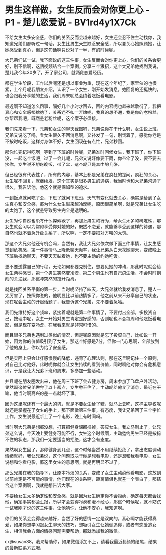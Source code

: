 # 男生这样做，女生反而会对你更上心 - P1 - 楚儿恋爱说 - BV1rd4y1X7Ck

不给女生太多安全感，你们的关系反而会越来越好，女生还会忍不住主动找你，我知道兄弟们都听过一句话，女生比男生天生缺乏安全感，所以要关心她照顾她，让她感受到真心，但是这句话啊只说对了一半，有的时候呢。

大兄弟们试一试，我下面说的这三件事，女生反而会对你更上心，你们的关系会更好，别不信啊，这期视频结合一个案例，分享三个狠招，这个大兄弟他找到我说，楚儿我今年30岁了，开了家公司，就两段恋爱经历。

都在学生阶段，工作以后呢还是想以事业为重，现在这个年纪了，家里催的也很紧，上个月呢我朋友介绍，认识了一个女生，刚开始发消息，她回复的还挺快的，也会跟我分享她的生活，我们周末呢总会约着吃饭看电影。

最近啊不知道怎么回事，隔好几个小时才回去，回的内容呢也越来越敷衍了，我把真心和安全感都给她了，关系还不如一开始呢，我真的想不通，我是你的老粉丝，你帮帮我吧，既然是老粉丝呢，这个案子必须接。

我们先来看一下，兄弟和女生的聊天截图吧，兄弟说你在干什么呀，女生说上班，兄弟又说吃了吗，看女生很久不回消息啊，又补发了一句，别饿着了，感觉你老是不按时吃饭，这样对身体不好，女生回现在有点忙，兄弟秒回。

那你忙完记得吃啊，等到了下班的时候呢，兄弟准时问候女生，我下班了，你下班没，一起吃个饭吧，过了一会儿呢，兄弟又说好像要下雨，你带伞了没，要不要去接你，女生说不想吃晚饭，带了伞，这个呢只是其中的几张。

但已经很有代表性了，所有的内容，基本上都是兄弟在疯狂的提问，疯狂的关心，女生呢不回复，就继续发，这个其实是很多男生的通病，我当时也和大兄弟沟通了很久，我告诉他，他这个就是保姆型的追求。

一到饭点就问吃了没，下班了就问下班没，天气有变化就去关心，确实是给到了女生真心和安全感，那为什么女生越来越冷漠呢，原因很简单啊，就是兄弟让女生吃的太饱了，这个就是导致男生完全是透明的。

女生对你自然也没有什么探索欲了，再加上男生的行为，给女生太多的确定性，那女生就会习以为常的享受你对她的好，既然不恋爱，就能够享受到这样的待遇，那自然也就不着急升级关系了，所以啊，一定不要把对方喂的太饱。

那这个大兄弟他还有机会吗，当然有，我让大兄弟依次做下面三件事情，让女生感觉到危机感，第一件事情马上降低聊天频率，我让兄弟从白天找她聊天，变成晚上下班后找她聊天，不要天天黏着她，也不要主动的约她吃饭。

更不要透露自己的行程，无论如何都要克制住，想要见她的冲动，那此时呢就会给女生两种感觉，第一个男生突然变冷漠，第二个男生也有自己的生活，不会时时刻刻的关注我，那这种突然的拉开距离。

就是找回关系平衡的第一步，当时呢坚持了四天，大兄弟就给我发消息了，楚人一太厉害了，按照你说的，他明显比以前热情多了，他之前从来不分享自己的状态，现在呢会主动的开起话题了，我告诉这个兄弟，先不要着急哈。

我们先维持好这个频率，紧接着呢就是第二件事情了，不要付出全部，多投资自己，按理中呢，女生一开始对男生肯定是好感的，否则呢也不会每周和他吃饭看电影，但是现在变冷漠，在我看来就是非常可惜的。

而且很多兄弟也遇到过类似的情况，但是呢原因就是忘了投资自己，比如说一开始，因为你的价值吸引到了女生，那这个好感是7分，但你一门心思啊，全部放到了他的身上，你以为给了安全感。

但是实际上只会让好感慢慢的降低，违背了心理法则，那在这里啊记住一个原则，对自己比对他好，此时呢你就会让女生持续的看到价值，同时啊他对你会有危机意识，于是我让大兄弟下班和周末，多参加一些活动。

并且呢在朋友圈发出来，他在周三下班了会去健身房，周末参加了飞盘户外活动，果然啊这位兄弟做完了以上两点，女生憋不住了，主动呢给他发了消息，最近在干嘛，他当时啊高兴的差一点就坏了事。

因为这里呢还有一个最大的坑，就是不要女生给了糖，就马上去吃，这样主导权呢就还是掌握在了女生的手上，那下面做第三件事，有态度，我让兄弟回了三个字忙工作，女生说最近新上了一个电影，晚上有时间吗。

当时啊大兄弟是想都没想，打算把健身课都推掉，答应女生，我立马制止了，让兄弟这么说，今天晚上要健身可能不行，女生这个时候啊，主动邀约男生已经是按捺不住的状态，那我们一定要适当的拒绝，这才会有态度。

果然啊女生回了，那你健身到几点，这个时候当然不用继续拒绝了，拿出态度调动情绪就好，我让兄弟说，这个问题取决于你是想看电影，还是想和我看电影，女生说想和你看电影，那这里女生的意思啊，就是再明显不过了。

那么兄弟在我的指导下，让原本冷淡的关系，变成了女生主动约他看电影，这放到以前肯定是不可能的事情，他们现在的关系啊，距离情侣也就差一个表白了，那结合这个案例啊，我就是想告诉大家。

不要给女生太多确定性和安全感，就是因为女生确定你不会拒绝，确定每天都会找他，确定事实都会汇报，所以才会变得冷漠和漫不经心，那这个时候呢，就不妨试一试我刚才说的这三件事，让他猜你，让他不安心，我知道啊。

你们的关系会变得越来越好，当然了好的感情一定是双向的，真心啊才能获得真爱，如果你想学习跟女生聊天的技巧，想吸引女生让她倒追你，或者有恋爱追女生，相信我会方面的情感问题需要帮助，那就添加我的微信。

cx@susan88，我来帮助你，如果微信添加不上，请看我最近视频的结尾，结果的最新联系方式哦。